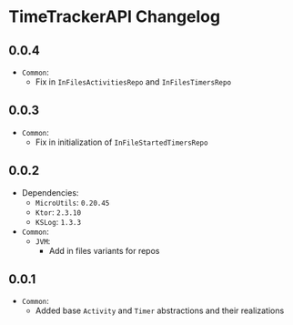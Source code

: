 # TimeTrackerAPI Changelog

## 0.0.4

* `Common`:
    * Fix in `InFilesActivitiesRepo` and `InFilesTimersRepo`

## 0.0.3

* `Common`:
    * Fix in initialization of `InFileStartedTimersRepo`

## 0.0.2

* Dependencies:
    * `MicroUtils`: `0.20.45`
    * `Ktor`: `2.3.10`
    * `KSLog`: `1.3.3`
* `Common`:
    * `JVM`:
        * Add in files variants for repos

## 0.0.1

* `Common`:
    * Added base `Activity` and `Timer` abstractions and their realizations
